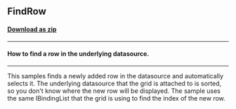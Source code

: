 ## FindRow
#### [Download as zip](https://grapecity.github.io/DownGit/#/home?url=https://github.com/GrapeCity/ComponentOne-WinForms-Samples/tree/master/NetFramework\FlexGrid\CS\FindRow)
____
#### How to find a row in the underlying datasource.
____
This samples finds a newly added row in the datasource and automatically selects it.
The underlying datasource that the grid is attached to is sorted, so you don't know where the new row will be displayed.
The sample uses the same IBindingList that the grid is using to find the index of the new row.
